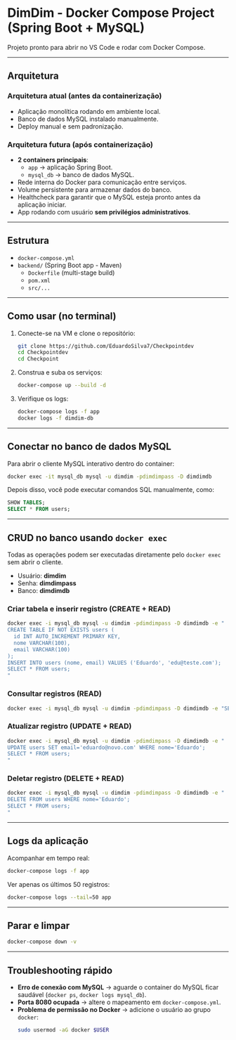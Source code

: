 # DimDim - Docker Compose Project (Spring Boot + MySQL)

Projeto pronto para abrir no VS Code e rodar com Docker Compose.  

---

## Arquitetura

### Arquitetura atual (antes da containerização)
- Aplicação monolítica rodando em ambiente local.  
- Banco de dados MySQL instalado manualmente.  
- Deploy manual e sem padronização.  

### Arquitetura futura (após containerização)
- **2 containers principais**:  
  - `app` → aplicação Spring Boot.  
  - `mysql_db` → banco de dados MySQL.  
- Rede interna do Docker para comunicação entre serviços.  
- Volume persistente para armazenar dados do banco.  
- Healthcheck para garantir que o MySQL esteja pronto antes da aplicação iniciar.  
- App rodando com usuário **sem privilégios administrativos**.  

---

## Estrutura
- `docker-compose.yml`  
- `backend/` (Spring Boot app - Maven)  
  - `Dockerfile` (multi-stage build)  
  - `pom.xml`  
  - `src/...`  

---

## Como usar (no terminal)

1. Conecte-se na VM e clone o repositório:  
   ```bash
   git clone https://github.com/EduardoSilva7/Checkpointdev
   cd Checkpointdev
   cd Checkpoint
   ```
2. Construa e suba os serviços:  
   ```bash
   docker-compose up --build -d
   ```
3. Verifique os logs:  
   ```bash
   docker-compose logs -f app
   docker logs -f dimdim-db
   ```

---

## Conectar no banco de dados MySQL

Para abrir o cliente MySQL interativo dentro do container:  
```bash
docker exec -it mysql_db mysql -u dimdim -pdimdimpass -D dimdimdb
```

Depois disso, você pode executar comandos SQL manualmente, como:  
```sql
SHOW TABLES;
SELECT * FROM users;
```

---

## CRUD no banco usando `docker exec`

Todas as operações podem ser executadas diretamente pelo `docker exec` sem abrir o cliente.  
- Usuário: **dimdim**  
- Senha: **dimdimpass**  
- Banco: **dimdimdb**  

### Criar tabela e inserir registro (CREATE + READ)
```bash
docker exec -i mysql_db mysql -u dimdim -pdimdimpass -D dimdimdb -e "
CREATE TABLE IF NOT EXISTS users (
  id INT AUTO_INCREMENT PRIMARY KEY,
  nome VARCHAR(100),
  email VARCHAR(100)
);
INSERT INTO users (nome, email) VALUES ('Eduardo', 'edu@teste.com');
SELECT * FROM users;
"
```

### Consultar registros (READ)
```bash
docker exec -i mysql_db mysql -u dimdim -pdimdimpass -D dimdimdb -e "SELECT * FROM users;"
```

### Atualizar registro (UPDATE + READ)
```bash
docker exec -i mysql_db mysql -u dimdim -pdimdimpass -D dimdimdb -e "
UPDATE users SET email='eduardo@novo.com' WHERE nome='Eduardo';
SELECT * FROM users;
"
```

### Deletar registro (DELETE + READ)
```bash
docker exec -i mysql_db mysql -u dimdim -pdimdimpass -D dimdimdb -e "
DELETE FROM users WHERE nome='Eduardo';
SELECT * FROM users;
"
```
---

## Logs da aplicação

Acompanhar em tempo real:  
```bash
docker-compose logs -f app
```

Ver apenas os últimos 50 registros:  
```bash
docker-compose logs --tail=50 app
```

---

## Parar e limpar
```bash
docker-compose down -v
```

---

## Troubleshooting rápido
- **Erro de conexão com MySQL** → aguarde o container do MySQL ficar saudável (`docker ps`, `docker logs mysql_db`).  
- **Porta 8080 ocupada** → altere o mapeamento em `docker-compose.yml`.  
- **Problema de permissão no Docker** → adicione o usuário ao grupo `docker`:  
  ```bash
  sudo usermod -aG docker $USER
  ```
